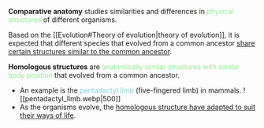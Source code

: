 **Comparative anatomy** studies similarities and differences in <span style="color: lightgreen">physical structures</span> of different organisms.

Based on the [[Evolution#Theory of evolution|theory of evolution]], it is expected that different species that evolved from a common ancestor <u>share certain structures similar to the common ancestor</u>.

**Homologous structures** are <span style="color: lightgreen">anatomically similar structures with similar body position</span> that evolved from a common ancestor.
- An example is the <span style="color: skyblue">pentadactyl limb</span> (five-fingered limb) in mammals.
  ![[pentadactyl_limb.webp|500]]
- As the organisms evolve, the <u>homologous structure have adapted to suit their ways of life</u>.
